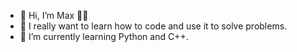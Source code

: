 - 👋 Hi, I’m Max 🏳️‍🌈
- 👀 I really want to learn how to code and use it to solve problems.
- 🌱 I’m currently learning Python and C++.

<!---
Max-GengNIU/Max-GengNIU is a ✨ special ✨ repository because its `README.md` (this file) appears on your GitHub profile.
You can click the Preview link to take a look at your changes.
--->
